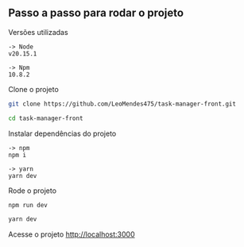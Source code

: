 ## Passo a passo para rodar o projeto

Versões utilizadas
```
-> Node
v20.15.1
```
```
-> Npm
10.8.2
```

Clone o projeto
```sh
git clone https://github.com/LeoMendes475/task-manager-front.git
```
```sh
cd task-manager-front
```

Instalar dependências do projeto
```
-> npm
npm i
```
```
-> yarn
yarn dev
```

Rode o projeto
```sh
npm run dev
```
```sh
yarn dev
```

Acesse o projeto
[http://localhost:3000](http://localhost:3000)

